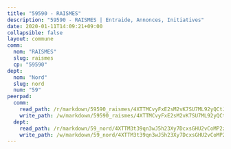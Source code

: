 ```yaml
---
title: "59590 - RAISMES"
description: "59590 - RAISMES | Entraide, Annonces, Initiatives"
date: 2020-01-11T14:09:21+09:00
collapsible: false
layout: commune
comm:
  nom: "RAISMES"
  slug: raismes
  cp: "59590"
dept:
  nom: "Nord"
  slug: nord
  num: "59"
peerpad:
  comm:
    read_path: /r/markdown/59590_raismes/4XTTMCvyFxE2sM2vK7SU7ML92yQCtJX5WH2kifb32mk6sWAzT
    write_path: /w/markdown/59590_raismes/4XTTMCvyFxE2sM2vK7SU7ML92yQCtJX5WH2kifb32mk6sWAzT-K3TgTvDViZUHvJcSpVLaMebfVf3rYkNY6h9LKToNzkjFrzMm88Zp6thEPi4amRqMmKtdJdB4qLYPeYGJxvL3HAEpGzJAXGrj7LSqstLh1CkF3J5Y2j7VD3eVuVXs2hEnwE7iV1Sw
  dept:
    read_path: /r/markdown/59_nord/4XTTM3t39qn3wJ5h23Xy7DcxsGHU2vCoMP2z3iS4TUn3TrtdJ
    write_path: /w/markdown/59_nord/4XTTM3t39qn3wJ5h23Xy7DcxsGHU2vCoMP2z3iS4TUn3TrtdJ-K3TgTuZGkuZqXfr6fpmH7pGsMT6ndvZQMyRDze5QBt7XScLWHoBi246kLoDKpTH2Yo4f3AFSSJqGc2ozvNww7qPLqsDjpvahxCbQ6F5znbfjp6kVgaDcTYc9LyhwSfYuCevnvZUQ
---
```


